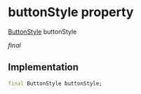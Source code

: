 


# buttonStyle property






[ButtonStyle](https://api.flutter.dev/flutter/material/ButtonStyle-class.html) buttonStyle
  
_final_






## Implementation

```dart
final ButtonStyle buttonStyle;


```








